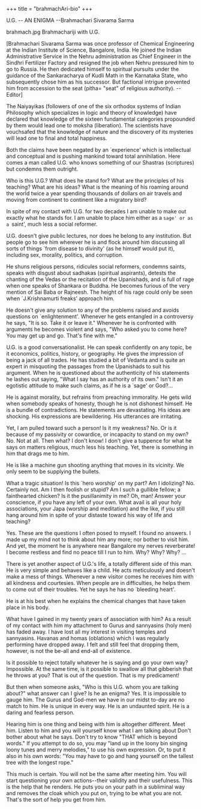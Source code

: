 +++
title = "brahmachAri-bio"
+++


U.G. -- AN ENIGMA
--Brahmachari Sivarama Sarma


brahmach.jpg
Brahmachariji with U.G.


[Brahmachari Sivarama Sarma was once professor of Chemical Engineering at the Indian Institute of Science, Bangalore, India. He joined the Indian Administrative Service in the Nehru administration as Chief Engineer in the Sindhri Fertilizer Factory and resigned the job when Nehru pressured him to go to Russia. He then dedicated himself to spiritual pursuits under the guidance of the Sankaracharya of Kudli Math in the Karnataka State, who subsequently chose him as his successor. But factional intrigue prevented him from accession to the seat (pitha= "seat" of religious authority). --Editor]

The Naiyayikas (followers of one of the six orthodox systems of Indian Philosophy which specializes in logic and theory of knowledge) have declared that knowledge of the sixteen fundamental categories propounded by them would lead one to moksha (liberation). The scientists have vouchsafed that the knowledge of nature and the discovery of its mysteries will lead one to final and total happiness.

Both the claims have been negated by an `experience' which is intellectual and conceptual and is pushing mankind toward total annihilation. Here comes a man called U.G. who knows something of our Shastras (scriptures) but condemns them outright.

Who is this U.G.? What does he stand for? What are the principles of his teaching? What are his ideas? What is the meaning of his roaming around the world twice a year spending thousands of dollars on air travels and moving from continent to continent like a migratory bird?

In spite of my contact with U.G. for two decades I am unable to make out exactly what he stands for. I am unable to place him either as a `sage' or as a `saint', much less a social reformer.

U.G. doesn't give public lectures, nor does he belong to any institution. But people go to see him wherever he is and flock around him discussing all sorts of things `from disease to divinity' (as he himself would put it), including sex, morality, politics, and corruption.

He shuns religious persons, ridicules social reformers, condemns saints, speaks with disgust about sadhakas (spiritual aspirants), detests the chanting of the Vedas or the recitation of the Upanishads, and is full of rage when one speaks of Shankara or Buddha. He becomes furious of the very mention of Sai Baba or Rajneesh. The height of his rage could only be seen when `J.Krishnamurti freaks' approach him.

He doesn't give any solution to any of the problems raised and avoids questions on `enlightenment'. Whenever he gets entangled in a controversy he says, "It is so. Take it or leave it." Whenever he is confronted with arguments he becomes violent and says, "Who asked you to come here? You may get up and go. That's fine with me."

U.G. is a good conversationalist. He can speak confidently on any topic, be it economics, politics, history, or geography. He gives the impression of being a jack of all trades. He has studied a bit of Vedanta and is quite an expert in misquoting the passages from the Upanishads to suit his argument. When he is questioned about the authenticity of his statements he lashes out saying, "What I say has an authority of its own." Isn't it an egotistic attitude to make such claims, as if he is a `sage' or God?...

He is against morality, but refrains from preaching immorality. He gets wild when somebody speaks of honesty, though he is not dishonest himself. He is a bundle of contradictions. He statements are devastating. His ideas are shocking. His expressions are bewildering. His utterances are irritating.

Yet, I am pulled toward such a person! Is it my weakness? No. Or is it because of my passivity or cowardice, or incapacity to stand on my own? No. Not at all. Then what? I don't know! I don't give a tuppence for what he says on matters religious, much less his teaching. Yet, there is something in him that drags me to him.

He is like a machine gun shooting anything that moves in its vicinity. We only seem to be supplying the bullets.

What a tragic situation! Is this `hero worship' on my part? Am I idolizing? No. Certainly not. Am I then foolish or stupid? Am I such a gullible fellow; a fainthearted chicken? Is it the pusillanimity in me? Oh, man! Answer your conscience, if you have any left of your own. What avail is all your holy associations, your Japa (worship and meditation) and the like, if you still hang around him in spite of your distaste toward his way of life and teaching?

Yes. These are the questions I often posed to myself. I found no answers. I made up my mind not to think about him any more; nor bother to visit him. And yet, the moment he is anywhere near Bangalore my nerves reverberate! I become restless and find no peace till I run to him. Why? Why? Why? ...

There is yet another aspect of U.G.'s life, a totally different side of this man. He is very simple and behaves like a child. He acts meticulously and doesn't make a mess of things. Whenever a new visitor comes he receives him with all kindness and courtesies. When people are in difficulties, he helps them to come out of their troubles. Yet he says he has no `bleeding heart'.

He is at his best when he explains the chemical changes that have taken place in his body.

What have I gained in my twenty years of association with him? As a result of my contact with him my attachment to Gurus and sannyasins (holy men) has faded away. I have lost all my interest in visiting temples and sannyasins. Havanas and homas (oblations) which I was regularly performing have dropped away. I felt and still feel that dropping them, however, is not the be-all and end-all of existence.

Is it possible to reject totally whatever he is saying and go your own way? Impossible. At the same time, is it possible to swallow all that gibberish that he throws at you? That is out of the question. That is my predicament!

But then when someone asks, "Who is this U.G. whom you are talking about?" what answer can I give? Is he an enigma? Yes. It is impossible to gauge him. The Gurus and God-men we have in our midst to-day are no match to him. He is unique in every way. He is an undaunted spirit. He is a daring and fearless person.

Hearing him is one thing and being with him is altogether different. Meet him. Listen to him and you will yourself know what I am talking about Don't bother about what he says. Don't try to know "THAT which is beyond words." If you attempt to do so, you may "land up in the loony bin singing loony tunes and merry melodies," to use his own expression. Or, to put it also in his own words: "You may have to go and hang yourself on the tallest tree with the longest rope."

This much is certain. You will not be the same after meeting him. You will start questioning your own actions--their validity and their usefulness. This is the help that he renders. He puts you on your path in a subliminal way and removes the cloak which you put on, trying to be what you are not. That's the sort of help you get from him.

  